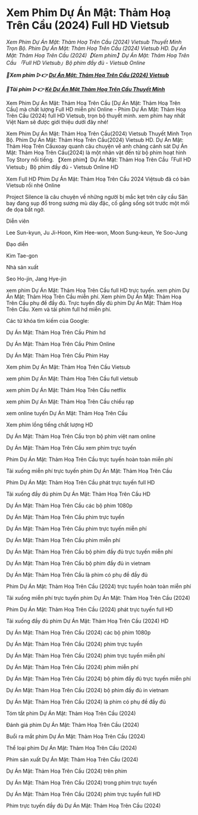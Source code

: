<h1>Xem Phim Dự Án Mật: Thảm Hoạ Trên Cầu (2024) Full HD Vietsub</h1>

<I>Xem Phim Dự Án Mật: Thảm Hoạ Trên Cầu (2024) Vietsub Thuyết Minh Trọn Bộ. Phim Dự Án Mật: Thảm Hoạ Trên Cầu (2024) Vietsub HD. Dự Án Mật: Thảm Hoạ Trên Cầu (2024)【Xem phim】Dự Án Mật: Thảm Hoạ Trên Cầu 「Full HD Vietsub」Bộ phim đầy đủ - Vietsub Online</I>

<p><b><I>🔴Xem phim ▷👉 <a href="https://zeta.figy.digital/vi/movie/726139/project-silence" rel="noopener">Dự Án Mật: Thảm Hoạ Trên Cầu (2024) Vietsub</a></I></b></p>

<p><b><I>🔴Tải phim ▷👉 <a href="https://zeta.figy.digital/vi/movie/726139/project-silence" rel="noopener">Kẻ Dự Án Mật Thảm Hoạ Trên Cầu Thuyết Minh</a></I></b></p>

Xem Phim Dự Án Mật: Thảm Hoạ Trên Cầu [Dự Án Mật: Thảm Hoạ Trên Cầu] mà chất lượng Full HD miễn phí Online - Phim Dự Án Mật: Thảm Hoạ Trên Cầu (2024) full HD Vietsub, trọn bộ thuyết minh. xem phim hay nhất Việt Nam sẽ được giới thiệu dưới đây nhé!

Xem Phim Dự Án Mật: Thảm Hoạ Trên Cầu(2024) Vietsub Thuyết Minh Trọn Bộ. Phim Dự Án Mật: Thảm Hoạ Trên Cầu(2024) Vietsub HD. Dự Án Mật: Thảm Hoạ Trên Cầuxoay quanh câu chuyện về anh chàng cảnh sát Dự Án Mật: Thảm Hoạ Trên Cầu(2024) là một nhân vật đến từ bộ phim hoạt hình Toy Story nổi tiếng. 【Xem phim】Dự Án Mật: Thảm Hoạ Trên Cầu「Full HD Vietsub」Bộ phim đầy đủ - Vietsub Online HD

Xem Full HD Phim Dự Án Mật: Thảm Hoạ Trên Cầu 2024 Việtsub đã có bản Vietsub rồi nhé Online

Project Silence là câu chuyện về những người bị mắc kẹt trên cây cầu Sân bay đang sụp đổ trong sương mù dày đặc, cố gắng sống sót trước một mối đe dọa bất ngờ.

Diễn viên

Lee Sun-kyun, Ju Ji-Hoon, Kim Hee-won, Moon Sung-keun, Ye Soo-Jung

Đạo diễn

Kim Tae-gon

Nhà sản xuất

Seo Ho-jin, Jang Hye-jin

xem phim Dự Án Mật: Thảm Hoạ Trên Cầu full HD trực tuyến. xem phim Dự Án Mật: Thảm Hoạ Trên Cầu miễn phí. Xem phim Dự Án Mật: Thảm Hoạ Trên Cầu phụ đề đầy đủ. Trực tuyến đầy đủ phim Dự Án Mật: Thảm Hoạ Trên Cầu. Xem và tải phim full hd miễn phí.

Các từ khóa tìm kiếm của Google:

Dự Án Mật: Thảm Hoạ Trên Cầu Phim hd

Dự Án Mật: Thảm Hoạ Trên Cầu Phim Online

Dự Án Mật: Thảm Hoạ Trên Cầu Phim Hay

Xem phim Dự Án Mật: Thảm Hoạ Trên Cầu Vietsub

xem phim Dự Án Mật: Thảm Hoạ Trên Cầu full vietsub

xem phim Dự Án Mật: Thảm Hoạ Trên Cầu netflix

xem phim Dự Án Mật: Thảm Hoạ Trên Cầu chiếu rạp

xem online tuyến Dự Án Mật: Thảm Hoạ Trên Cầu

Xem phim lồng tiếng chất lượng HD

Dự Án Mật: Thảm Hoạ Trên Cầu trọn bộ phim việt nam online

Dự Án Mật: Thảm Hoạ Trên Cầu xem phim trực tuyến

Phim Dự Án Mật: Thảm Hoạ Trên Cầu trực tuyến hoàn toàn miễn phí

Tải xuống miễn phí trực tuyến phim Dự Án Mật: Thảm Hoạ Trên Cầu

Phim Dự Án Mật: Thảm Hoạ Trên Cầu phát trực tuyến full HD

Tải xuống đầy đủ phim Dự Án Mật: Thảm Hoạ Trên Cầu HD

Dự Án Mật: Thảm Hoạ Trên Cầu các bộ phim 1080p

Dự Án Mật: Thảm Hoạ Trên Cầu phim trực tuyến

Dự Án Mật: Thảm Hoạ Trên Cầu phim trực tuyến miễn phí

Dự Án Mật: Thảm Hoạ Trên Cầu phim miễn phí

Dự Án Mật: Thảm Hoạ Trên Cầu bộ phim đầy đủ trực tuyến miễn phí

Dự Án Mật: Thảm Hoạ Trên Cầu bộ phim đầy đủ in vietnam

Dự Án Mật: Thảm Hoạ Trên Cầu là phim có phụ đề đầy đủ

Phim Dự Án Mật: Thảm Hoạ Trên Cầu (2024) trực tuyến hoàn toàn miễn phí

Tải xuống miễn phí trực tuyến phim Dự Án Mật: Thảm Hoạ Trên Cầu (2024)

Phim Dự Án Mật: Thảm Hoạ Trên Cầu (2024) phát trực tuyến full HD

Tải xuống đầy đủ phim Dự Án Mật: Thảm Hoạ Trên Cầu (2024) HD

Dự Án Mật: Thảm Hoạ Trên Cầu (2024) các bộ phim 1080p

Dự Án Mật: Thảm Hoạ Trên Cầu (2024) phim trực tuyến

Dự Án Mật: Thảm Hoạ Trên Cầu (2024) phim trực tuyến miễn phí

Dự Án Mật: Thảm Hoạ Trên Cầu (2024) phim miễn phí

Dự Án Mật: Thảm Hoạ Trên Cầu (2024) bộ phim đầy đủ trực tuyến miễn phí

Dự Án Mật: Thảm Hoạ Trên Cầu (2024) bộ phim đầy đủ in vietnam

Dự Án Mật: Thảm Hoạ Trên Cầu (2024) là phim có phụ đề đầy đủ

Tóm tắt phim Dự Án Mật: Thảm Hoạ Trên Cầu (2024)

Đánh giá phim Dự Án Mật: Thảm Hoạ Trên Cầu (2024)

Buổi ra mắt phim Dự Án Mật: Thảm Hoạ Trên Cầu (2024)

Thể loại phim Dự Án Mật: Thảm Hoạ Trên Cầu (2024)

Phim sản xuất Dự Án Mật: Thảm Hoạ Trên Cầu (2024)

Dự Án Mật: Thảm Hoạ Trên Cầu (2024) trên phim

Dự Án Mật: Thảm Hoạ Trên Cầu (2024) trong phim trực tuyến

Dự Án Mật: Thảm Hoạ Trên Cầu (2024) phim trực tuyến full HD

Phim trực tuyến đầy đủ Dự Án Mật: Thảm Hoạ Trên Cầu (2024)
